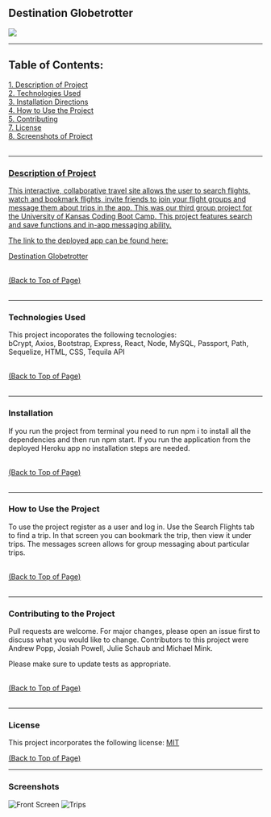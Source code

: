 <!DOCTYPE html>
<html lang="en">
<head>
    <meta charset="UTF-8">
    <meta name="viewport" content="width=device-width, initial-scale=1.0">
</head>
<body>
<div id = "top">

<h2>Destination Globetrotter</h2> <a href="#license"><img src= "https://img.shields.io/badge/License-MIT-blue.svg"></a><br>

<hr color= "slateblue" noshade>

<h2>Table of Contents:</h2>
<a href="#description" class="contents">1. Description of Project</><br>
<a href="#technology" class="contents">2. Technologies Used</a><br>
<a href="#installation" class="contents">3. Installation Directions</a><br>
<a href="#use" class="contents">4. How to Use the Project</a><br>
<a href="#contributors" class="contents">5. Contributing</a><br> 
<a href="#license" class="contents">7. License</a><br>
<a href="#screenshot" class="contents">8. Screenshots of Project</><br>
<br>

<hr color= "slateblue" noshade>

<h3 id='description'>Description of Project</h3>
<p>This interactive, collaborative travel site allows the user to search flights, watch and bookmark flights, invite friends to join your flight groups and message them about trips in the app. This was our third group project for the University of Kansas Coding Boot Camp. This project features search and save functions and in-app messaging ability.

The link to the deployed app can be found here:

<a href="https://destinationglobetrotter.herokuapp.com/">Destination Globetrotter</a>
</p><br>
<a href="#top" id="start">(Back to Top of Page)</a><br>
<br>
<hr color= "slateblue" noshade>

<h3 id='techology'>Technologies Used</h3>
<p>This project incoporates the following tecnologies:<br>
bCrypt, Axios, Bootstrap, Express, React, Node, MySQL, Passport, Path, Sequelize, HTML, CSS, Tequila API</p><br>
<a href="#top" id="start">(Back to Top of Page)</a><br>
<br>
<hr color= "slateblue" noshade>

<h3 id='installation'>Installation</h3>
<p>If you run the project from terminal you need to run npm i to install all the dependencies and then run npm start. If you run the application from the deployed Heroku app no installation steps are needed.</p><br>
<a href="#top" id="start">(Back to Top of Page)</a><br>
<br>
<hr color= "slateblue" noshade>

<h3 id='use'>How to Use the Project</h3>
<p>To use the project register as a user and log in. Use the Search Flights tab to find a trip. In that screen you can bookmark the trip, then view it under trips. The messages screen allows for group messaging about particular trips.</p><br>
<a href="#top" id="start">(Back to Top of Page)</a><br>
<br>
<hr color= "slateblue" noshade>

<h3 id='contributors'>Contributing to the Project</h3>
<p>Pull requests are welcome. For major changes, please open an issue first to discuss what you would like to change. Contributors to this project were Andrew Popp, Josiah Powell, Julie Schaub and Michael Mink.

Please make sure to update tests as appropriate.</p><br>
<a href="#top" id="start">(Back to Top of Page)</a><br>
<br>
<hr color= "slateblue" noshade>

<h3 id='license'>License</h3>
<p>This project incorporates the following license: <a href="https://opensource.org/licenses/MIT">MIT</a></p>
<a href="#top" id="start">(Back to Top of Page)</a><br>

<hr color= "slateblue" noshade>

<h3 id='screenshot'>Screenshots</h3>
    
</body>
</html> 

![Front Screen](https://user-images.githubusercontent.com/64329660/99882697-07e83e80-2be8-11eb-98ba-ac31f45efd7b.PNG)
![Trips](https://user-images.githubusercontent.com/64329660/99882700-0a4a9880-2be8-11eb-887b-6c3f37b7b143.PNG)
